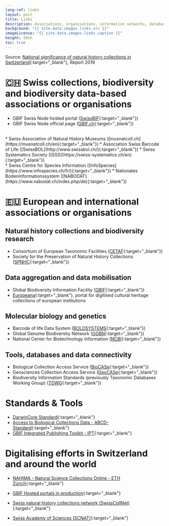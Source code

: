 ```yaml
---
lang-ref: links
layout: post
title: Links
description: Associations, organisations, information networks, databases and current projects or initiatives
background: "{{ site.data.images.links.src }}"
imageLicense: "{{ site.data.images.links.caption }}"
height: 50vh
toc: true
---
```


Source: [National significance of natural history collections in Switzerland](https://swisscollnet.scnat.ch/fr/exchange/publications/uuid/i/3ce18531-2438-54d1-a034-7ec0b51f42d2-National_significance_of_natural_history_collections_in_Switzerland){:target="_blank"}, Report 2019

# 🇨🇭 Swiss collections, biodiversity and biodiversity data-based associations or organisations

* GBIF Swiss Node hosted portal ([SwissBIF](https://swiss-bif.hp.gbif.org/){:target="_blank"})
* GBIF Swiss Node official page ([GBIF.ch](https://www.gbif.org/country/CH/summary){:target="_blank"})
<br>
* Swiss Association of Natural History Museums ([musnatcoll.ch](https://musnatcoll.ch/en){:target="_blank"})
* Association Swiss Barcode of Life ([SwissBOL](http://www.swissbol.ch/){:target="_blank"})
* Swiss Systematics Society ([SSS](https://swiss-systematics.ch/en){:target="_blank"})
<br>
* Swiss Centre for Species Information ([InfoSpecies](https://www.infospecies.ch/fr/){:target="_blank"})
* Nationales Bodeninformationssystem ([NABODAT](https://www.nabodat.ch/index.php/de){:target="_blank"})

# 🇪🇺 European and international associations or organisations

## Natural history collections and biodiversity research

* Consortium of European Taxonomic Facilities ([CETAF](https://cetaf.org/){:target="_blank"})
* Society for the Preservation of Natural History Collections ([SPNHC](https://spnhc.org/){:target="_blank"})

## Data aggregation and data mobilisation

* Global Biodiversity Information Facility ([GBIF](https://www.gbif.org/){:target="_blank"})
* [Europeana](https://www.europeana.eu/en){:target="_blank"}, portal for digitised cultural heritage collections of european institutions

## Molecular biology and genetics

* Barcode of life Data System ([BOLDSYSTEMS](https://www.boldsystems.org/){:target="_blank"})
* Global Genome Biodiversity Network ([GGBN](https://www.ggbn.org/ggbn_portal/){:target="_blank"})
* National Center for Biotechnology Information ([NCBI](https://www.ncbi.nlm.nih.gov/genbank/){:target="_blank"})

## Tools, databases and data connectivity

* Biological Collection Access Service ([BioCASe](https://www.biocase.org/){:target="_blank"})
* Geosciences Collection Access Service ([GeoCASe](https://www.geocase.eu/){:target="_blank"})
* Biodiversity Information Standards (previously Taxonomic Databases Working Group) ([TDWG](https://www.tdwg.org/){:target="_blank"})

# Standards & Tools

* [DarwinCore Standard](https://dwc.tdwg.org/){:target="_blank"}
* [Access to Biological Collections Data - ABCD-Standard](https://abcd.tdwg.org/){:target="_blank"}
* [GBIF Integrated Publishing Toolkit - IPT](https://www.gbif.org/ipt){:target="_blank"}


# Digitalising efforts in Switzerland and around the world

* [NAHIMA - Natural Science Collections Online - ETH Zürich](https://www.nahima.ethz.ch/search){:target="_blank"}
* [GBIF Hosted portals in production](https://www.gbif.org/en/composition/4s2G3hhH1n3reU0yN0F8RF/hosted-portals-in-production){:target="_blank"}


* [Swiss natural history collections network (SwissCollNet)](https://swisscollnet.scnat.ch/en){:target="_blank"}

* [Swiss Academy of Sciences (SCNAT)](https://scnat.ch/en){:target="_blank"}


